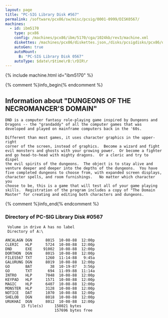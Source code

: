```yaml
---
layout: page
title: "PC-SIG Library Disk #567"
permalink: /software/pcx86/sw/misc/pcsig/0001-0999/DISK0567/
machines:
  - id: ibm5170
    type: pcx86
    config: /machines/pcx86/ibm/5170/cga/1024kb/rev3/machine.xml
    diskettes: /machines/pcx86/diskettes.json,/disks/pcsigdisks/pcx86/diskettes.json
    autoGen: true
    autoMount:
      B: "PC-SIG Library Disk 0567"
    autoType: $date\r$time\rB:\rDIR\r
---
```


{% include machine.html id="ibm5170" %}

{% comment %}info_begin{% endcomment %}

## Information about "DUNGEONS OF THE NECROMANCER'S DOMAIN"

    DND is a computer fantasy role-playing game inspired by Dungeons and
    Dragons -- the "grandaddy" of all the computer games that was
    developed and played on mainframe computers back in the '60s.
    
    Different than most games, it uses character graphics in the upper-right
    corner of the screen, instead of graphics.  Become a wizard and fight
    evil monsters and ghosts with your growing power.  Or become a fighter
    and go head-to-head with mighty dragons.  Or a cleric and try to dispel
    the evil spirits of the dungeons.  The object is to stay alive and
    venture deeper and deeper into the depths of the dungeons.  You have
    five completed dungeons to choose from, with expanded screen displays,
    character spells, and room furnishings.   No matter which character you
    choose to be, this is a game that will test all of your game playing
    skills.  Registration of the program includes a copy of "The Domain
    Master" for creating and editing both characters and dungeons.
{% comment %}info_end{% endcomment %}


### Directory of PC-SIG Library Disk #0567

     Volume in drive A has no label
     Directory of A:\

    ANCALAGN DGN      8015  10-08-88  12:00p
    CLERIC   HLP      5724  10-08-88  12:00p
    DND      EXE     91002  10-08-88  12:00p
    DORTHON  DGN      8015  10-08-88  12:00p
    FILES567 TXT      1260  11-14-88   9:45a
    GALURUNG DGN      8019  10-08-88  12:00p
    GO       BAT        38  10-19-87   3:56p
    GO       TXT       694  11-09-88  11:14a
    INTRO    HLP      7048  10-08-88  12:00p
    KEYPAD   HLP      1571  10-08-88  12:00p
    MAGIC    HLP      6407  10-08-88  12:00p
    MONSTER  HLP      3128  10-08-88  12:00p
    NOTICE   DAT      1070  10-08-88  12:00p
    SHELOB   DGN      8018  10-08-88  12:00p
    URUKHAI  DGN      8012  10-08-88  12:00p
           15 file(s)     158021 bytes
                          157696 bytes free
